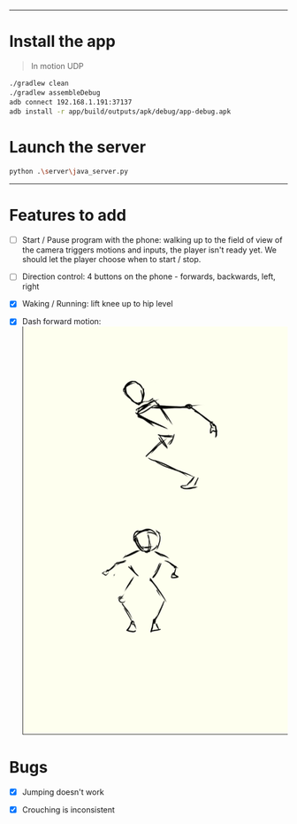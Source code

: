 
<!-- python Desktop\PhoneGameController\main.py -->

<!-- adb connect 192.168.1.191:42039
cd Desktop\PhoneGameController

npx react-native run-android -->

---

# Install the app

> In motion UDP

```bash
./gradlew clean
./gradlew assembleDebug
adb connect 192.168.1.191:37137
adb install -r app/build/outputs/apk/debug/app-debug.apk
```

# Launch the server
```bash
python .\server\java_server.py
```

---

# Features to add
- [ ] Start / Pause program with the phone: walking up to the field of view of the camera triggers motions and inputs, the player isn't ready yet. We should let the player choose when to start / stop.
- [ ] Direction control: 4 buttons on the phone - forwards, backwards, left, right

- [x] Waking / Running: lift knee up to hip level
- [x] Dash forward motion: 
![dashing motion](image.png)

# Bugs
- [x] Jumping doesn't work
- [x] Crouching is inconsistent

